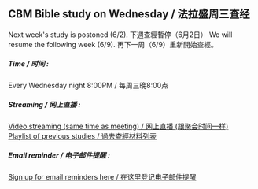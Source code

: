 ## CBM Bible study on Wednesday / 法拉盛周三查经
Next week's study is postoned (6/2). 下週查經暫停（6月2日）
We will resume the following week (6/9). 再下一周（6/9）重新開始查經。

##### Time / 时间 : 
Every Wednesday night 8:00PM / 每周三晚8:00点

<!--- commenting this out until we can meet again in person
##### Place / 地点 : 
[Christian Believers' Meeting at Flushing / 法拉盛（地图链接)](https://www.google.com/maps/place/Christian+Believers+Meeting/@40.7524083,-73.8137922,18z/data=!4m12!1m6!3m5!1s0x89c2603f33468b6d:0xe2592267e26adf67!2sChristian+Believers+Meeting!8m2!3d40.75226!4d-73.81273!3m4!1s0x89c2603f33468b6d:0xe2592267e26adf67!8m2!3d40.75226!4d-73.81273)
-->

##### Streaming / 网上直播 : 
<!-- [Video streaming (same time as meeting) / 网上直播 (跟聚会时间一样)](https://www.twitch.tv/cbmwednesday)   -->
[Video streaming (same time as meeting) / 网上直播 (跟聚会时间一样)](https://www.youtube.com/channel/UC7UZEHXdMH0Y3DwmdzITyow/live)  
[Playlist of previous studies / 過去查經材料列表](https://www.youtube.com/playlist?list=PLR3bhxr7oswnKPPprA1JSSeDHrlt00ymQ)

##### Email reminder / 电子邮件提醒 : 
[Sign up for email reminders here / 在这里登记电子邮件提醒](https://goo.gl/forms/D87k7VBsuQMKpyJs2)
